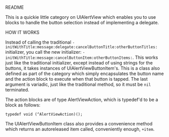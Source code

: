 README

This is a quickie little category on UIAlertView which enables you to use blocks to handle the button selection instead of implementing a delegate.

HOW IT WORKS

Instead of calling the traditional `-initWithTitle:message:delegate:cancelButtonTitle:otherButtonTitles:` initializer, you call the new initializer: `-initWithTitle:message:cancelButtonItem:otherButtonItems:`.  This works just like the traditional initializer, except instead of using strings for the buttons, it takes instances of UIAlertViewButtonItem's.  This is a class also defined as part of the category which simply encapsulates the button name and the action block to execute when that button is tapped.  The last argument is variadic, just like the traditional method, so it must be `nil` terminated.

The action blocks are of type AlertViewAction, which is typedef'd to be a block as follows:

	typedef void (^AlertViewAction)();

The UIAlertViewButtonItem class also provides a convenience method which returns an autoreleased item called, conveniently enough, `+item`.